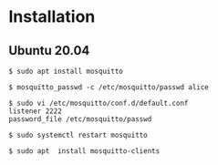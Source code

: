 # Installation

## Ubuntu 20.04

```
$ sudo apt install mosquitto
```

```
$ mosquitto_passwd -c /etc/mosquitto/passwd alice
```

```
$ sudo vi /etc/mosquitto/conf.d/default.conf
listener 2222
password_file /etc/mosquitto/passwd
```

```
$ sudo systemctl restart mosquitto
```

```
$ sudo apt  install mosquitto-clients
```
